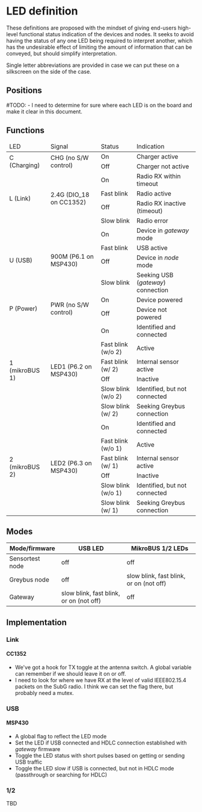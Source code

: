 # LED definition

These definitions are proposed with the mindset of giving end-users high-level functional
status indication of the devices and nodes. It seeks to avoid having the status of any
one LED being required to interpret another, which has the undesirable effect of limiting
the amount of information that can be conveyed, but should simplify interpretation.

Single letter abbreviations are provided in case we can put these on a silkscreen on the
side of the case.

## Positions

#TODO: - I need to determine for sure where each LED is on the board and make it clear in this document.

## Functions

<table>
 <thead>
  <tr>
   <td>LED</td>
   <td>Signal</td>
   <td>Status</td>
   <td>Indication</td>
  </tr>
 </thead>
 <tbody>
  <tr>
   <td rowspan=2>C (Charging)</td>
   <td rowspan=2>CHG (no S/W control)</td>
   <td>On</td>
   <td>Charger active</td>
  </tr>
  <tr>
   <td>Off</td>
   <td>Charger not active</td>
  </tr>
  <tr>
   <td rowspan=4>L (Link)</td>
   <td rowspan=4>2.4G (DIO_18 on CC1352)</td>
   <td>On</td>
   <td>Radio RX within timeout</td>
  </tr>
  <tr>
   <td>Fast blink</td>
   <td>Radio active</td>
  </tr>
  <tr>
   <td>Off</td>
   <td>Radio RX inactive (timeout)</td>
  </tr>
  <tr>
   <td>Slow blink</td>
   <td>Radio error</td>
  </tr>
  <tr>
   <td rowspan=4>U (USB)</td>
   <td rowspan=4>900M (P6.1 on MSP430)</td>
   <td>On</td>
   <td>Device in <i>gateway</i> mode</td>
  </tr>
  <tr>
   <td>Fast blink</td>
   <td>USB active</td>
  </tr>
  <tr>
   <td>Off</td>
   <td>Device in <i>node</i> mode</td>
  </tr>
  <tr>
   <td>Slow blink</td>
   <td>Seeking USB (<i>gateway</i>) connection</td>
  </tr>
  <tr>
   <td rowspan=2>P (Power)</td>
   <td rowspan=2>PWR (no S/W control)</td>
   <td>On</td>
   <td>Device powered</td>
  </tr>
  <tr>
   <td>Off</td>
   <td>Device not powered</td>
  </tr>
  <tr>
   <td rowspan=6>1 (mikroBUS 1)</td>
   <td rowspan=6>LED1 (P6.2 on MSP430)</td>
   <td>On</td>
   <td>Identified and connected</td>
  </tr>
  <tr>
   <td>Fast blink (w/o 2)</td>
   <td>Active</td>
  </tr>
  <tr>
   <td>Fast blink (w/ 2)</td>
   <td>Internal sensor active</td>
  </tr>
  <tr>
   <td>Off</td>
   <td>Inactive</td>
  </tr>
  <tr>
   <td>Slow blink (w/o 2)</td>
   <td>Identified, but not connected</td>
  </tr>
  <tr>
   <td>Slow blink (w/ 2)</td>
   <td>Seeking Greybus connection</td>
  </tr>
  <tr>
   <td rowspan=6>2 (mikroBUS 2)</td>
   <td rowspan=6>LED2 (P6.3 on MSP430)</td>
   <td>On</td>
   <td>Identified and connected</td>
  </tr>
  <tr>
   <td>Fast blink (w/o 1)</td>
   <td>Active</td>
  </tr>
  <tr>
   <td>Fast blink (w/ 1)</td>
   <td>Internal sensor active</td>
  </tr>
  <tr>
   <td>Off</td>
   <td>Inactive</td>
  </tr>
  <tr>
   <td>Slow blink (w/o 1)</td>
   <td>Identified, but not connected</td>
  </tr>
  <tr>
   <td>Slow blink (w/ 1)</td>
   <td>Seeking Greybus connection</td>
  </tr>
 </tbody>
</table>

## Modes

| Mode/firmware   | USB LED                                 | MikroBUS 1/2 LEDs                       |
| --------------- | --------------------------------------- | --------------------------------------- |
| Sensortest node | off                                     | off                                     |
| Greybus node    | off                                     | slow blink, fast blink, or on (not off) |
| Gateway         | slow blink, fast blink, or on (not off) | off                                     |

## Implementation

### Link

#### CC1352
* We've got a hook for TX toggle at the antenna switch. A global variable can remember if
  we should leave it on or off.
* I need to look for where we have RX at the level of valid IEEE802.15.4 packets on the
  SubG radio. I think we can set the flag there, but probably need a mutex.

### USB

#### MSP430
* A global flag to reflect the LED mode
* Set the LED if USB connected and HDLC connection established with _gateway_ firmware
* Toggle the LED status with short pulses based on getting or sending USB traffic
* Toggle the LED slow if USB is connected, but not in HDLC mode (passthrough or searching for HDLC)

### 1/2

TBD

